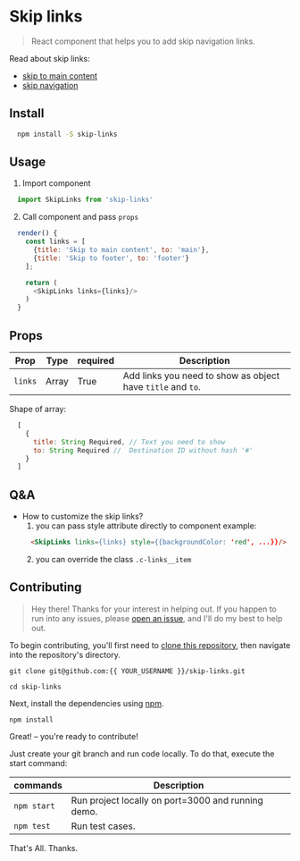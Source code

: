 # Skip links
> React component that helps you to add skip navigation links.

Read about skip links:
- [skip to main content](https://www.w3.org/TR/WCAG20-TECHS/G1.html)
- [skip navigation](https://webaim.org/techniques/skipnav/)


## Install
```bash
  npm install -S skip-links
```

## Usage
1. Import component
```js
  import SkipLinks from 'skip-links'
```
2. Call component and pass `props`
```js
  render() {
    const links = [
      {title: 'Skip to main content', to: 'main'},
      {title: 'Skip to footer', to: 'footer'}
    ];

    return (
      <SkipLinks links={links}/>
    )
  }
```

## Props
Prop            | Type  | required  | Description
--------------- | ---------- | --------- | ----------------------
`links`         | Array     | True     | Add links you need to show as object have `title` and `to`.


Shape of array:
```js
  [
    {
      title: String Required, // Text you need to show
      to: String Required //  Destination ID without hash '#'
    }
  ]
```


## Q&A
- How to customize the skip links?
  1. you can pass style attribute directly to component example:
  ```html
    <SkipLinks links={links} style={{backgroundColor: 'red', ...}}/>
  ```
  2. you can override the class `.c-links__item`


## Contributing

> Hey there! Thanks for your interest in helping out. If you happen to
> run into any issues, please
> [open an issue](https://github.com/Muhnad/skip-links/issues/new),
> and I'll do my best to help out.

To begin contributing, you'll first need to
[clone this repository](https://help.github.com/articles/cloning-a-repository/),
then navigate into the repository's directory.

```
git clone git@github.com:{{ YOUR_USERNAME }}/skip-links.git

cd skip-links
```

Next, install the dependencies using [npm](https://www.npmjs.com/).

```
npm install
```
Great! – you're ready to contribute!

Just create your git branch and run code locally. To do that, execute the start command:

commands        | Description
--------------- | ----------
`npm start`     | Run project locally on port=3000 and running demo.
`npm test`     | Run test cases.


That's All. Thanks.
